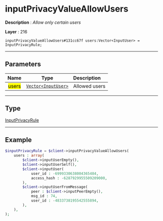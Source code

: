 # inputPrivacyValueAllowUsers

**Description** : *Allow only certain users*

**Layer** : 216

```tl
inputPrivacyValueAllowUsers#131cc67f users:Vector<InputUser> = InputPrivacyRule;
```

---

## Parameters

| Name | Type | Description |
| :---: | :---: | :--- |
| <mark>users</mark> | [`Vector<InputUser>`](type/InputUser) | Allowed users |

---

## Type

[InputPrivacyRule](type/InputPrivacyRule)

---

## Example

```php
$inputPrivacyRule = $client->inputPrivacyValueAllowUsers(
	users : array(
		$client->inputUserEmpty(),
		$client->inputUserSelf(),
		$client->inputUser(
			user_id : -6999330638004365484,
			access_hash : -6287929955509209000,
		),
		$client->inputUserFromMessage(
			peer : $client->inputPeerEmpty(),
			msg_id : 74,
			user_id : -4833738195542555894,
		),
	),
);
```